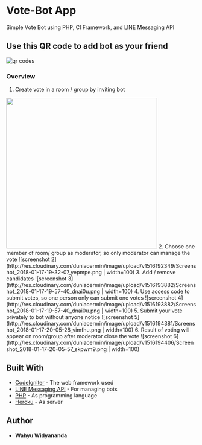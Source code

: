 # Vote-Bot App
Simple Vote Bot using PHP, CI Framework, and LINE Messaging API

## Use this QR code to add bot  as your friend
![qr codes](http://res.cloudinary.com/duniacermin/image/upload/v1516186990/votebot_qrcode_qc7jg7.png)

### Overview
1. Create vote in a room / group by inviting bot
<img src="http://res.cloudinary.com/duniacermin/image/upload/v1516192118/Screenshot_2018-01-17-19-27-02_lvh41k.png" width="400">
2. Choose one member of room/ group as moderator, so only moderator can manage the vote
![screenshot 2](http://res.cloudinary.com/duniacermin/image/upload/v1516192349/Screenshot_2018-01-17-19-32-07_yepmpe.png | width=100)
3. Add / remove candidates
![screenshot 3](http://res.cloudinary.com/duniacermin/image/upload/v1516193882/Screenshot_2018-01-17-19-57-40_dnai0u.png | width=100)
4. Use access code to submit votes, so one person only can submit one votes
![screenshot 4](http://res.cloudinary.com/duniacermin/image/upload/v1516193882/Screenshot_2018-01-17-19-57-40_dnai0u.png | width=100)
5. Submit your vote privately to bot without anyone notice 
![screenshot 5](http://res.cloudinary.com/duniacermin/image/upload/v1516194381/Screenshot_2018-01-17-20-05-28_vimfhu.png | width=100)
6. Result of voting will appear on room/group after moderator close the vote
![screenshot 6](http://res.cloudinary.com/duniacermin/image/upload/v1516194406/Screenshot_2018-01-17-20-05-57_skpwm9.png | width=100)

## Built With

* [CodeIgniter](https://codeigniter.com/) - The web framework used
* [LINE Messaging API](https://developers.line.me) - For managing bots 
* [PHP](http://php.net/manual/en/intro-whatis.php) - As programming language
* [Heroku](https://www.heroku.com) - As server

## Author

* **Wahyu Widyananda**